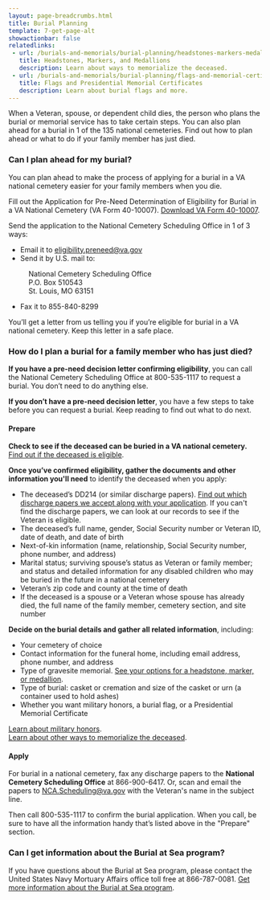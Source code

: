 ```yaml
---
layout: page-breadcrumbs.html
title: Burial Planning
template: 7-get-page-alt
showactionbar: false
relatedlinks:
 - url: /burials-and-memorials/burial-planning/headstones-markers-medallions
   title: Headstones, Markers, and Medallions
   description: Learn about ways to memorialize the deceased.
 - url: /burials-and-memorials/burial-planning/flags-and-memorial-certificates
   title: Flags and Presidential Memorial Certificates
   description: Learn about burial flags and more.
---
```


When a Veteran, spouse, or dependent child dies, the person who plans the burial or memorial service has to take certain steps. You can also plan ahead for a burial in 1 of the 135 national cemeteries. Find out how to plan ahead or what to do if your family member has just died. 

<div class="call-out" markdown="0">

### Can I plan ahead for my burial?

You can plan ahead to make the process of applying for a burial in a VA national cemetery easier for your family members when you die. 

Fill out the Application for Pre-Need Determination of Eligibility for Burial in a VA National Cemetery (VA Form 40-10007). [Download VA Form 40-10007](https://www.va.gov/vaforms/va/pdf/VA40-10007.pdf).

Send the application to the National Cemetery Scheduling Office in 1 of 3 ways:
- Email it to [eligibility.preneed@va.gov](mailto:eligibility.preneed@va.gov)
- Send it by U.S. mail to: 
  
<dl class="va-address-block">
    <dd>National Cemetery Scheduling Office</dd>
    <dd>P.O. Box 510543</dd>
    <dd>St. Louis, MO 63151</dd>
</dl>

  - Fax it to <span class="tel">855-840-8299</span>


You’ll get a letter from us telling you if you’re eligible for burial in a VA national cemetery. Keep this letter in a safe place. 

</div>

### How do I plan a burial for a family member who has just died?

**If you have a pre-need decision letter confirming eligibility**, you can call the National Cemetery Scheduling Office at <span class="tel">800-535-1117</span> to request a burial. You don’t need to do anything else.

**If you don’t have a pre-need decision letter**, you have a few steps to take before you can request a burial. Keep reading to find out what to do next.

#### Prepare

**Check to see if the deceased can be buried in a VA national cemetery.** [Find out if the deceased is eligible](/burials-and-memorials/eligibility).

**Once you’ve confirmed eligibility, gather the documents and other information you'll need** to identify the deceased when you apply:

 - The deceased’s DD214 (or similar discharge papers). [Find out which discharge papers we accept along with your application](http://www.cem.va.gov/CEM/hmm/discharge_documents.asp). If you can't find the discharge papers, we can look at our records to see if the Veteran is eligible. 
 - The deceased’s full name, gender, Social Security number or Veteran ID, date of death, and date of birth
 - Next-of-kin information (name, relationship, Social Security number, phone number, and address)
 - Marital status; surviving spouse’s status as Veteran or family member; and status and detailed information for any disabled children who may be buried in the future in a national cemetery
 - Veteran’s zip code and county at the time of death
 - If the deceased is a spouse or a Veteran whose spouse has already died, the full name of the family member, cemetery section, and site number

**Decide on the burial details and gather all related information**, including:

 - Your cemetery of choice
 - Contact information for the funeral home, including email address, phone number, and address
 - Type of gravesite memorial. [See your options for a headstone, marker, or medallion](/burials-and-memorials/burial-planning/headstones-markers-medallions).
 - Type of burial: casket or cremation and size of the casket or urn (a container used to hold ashes)
 - Whether you want military honors, a burial flag, or a Presidential Memorial Certificate
 
 [Learn about military honors](https://www.dmdc.osd.mil/mfh/getLinks.do?tab=Services).</br>
 [Learn about other ways to memorialize the deceased](/burials-and-memorials/burial-planning/flags-and-memorial-certificates).
 

#### Apply 
For burial in a national cemetery, fax any discharge papers to the **National Cemetery Scheduling Office** at <span class="tel">866-900-6417</span>. Or, scan and email the papers to [NCA.Scheduling@va.gov](mailto:NCA.Scheduling@va.gov) with the Veteran's name in the subject line. 

Then call <span class="tel">800-535-1117</span> to confirm the burial application. When you call, be sure to have all the information handy that’s listed above in the "Prepare" section. 

<div class="call-out" markdown="0">

### Can I get information about the Burial at Sea program?

If you have questions about the Burial at Sea program, please contact the United States Navy Mortuary Affairs office toll free at <span class="tel">866-787-0081</span>. [Get more information about the Burial at Sea program](http://www.navy.mil/navydata/nav_legacy.asp?id=204).

</div>
